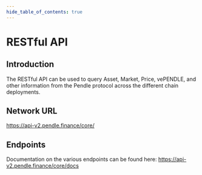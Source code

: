 ```yaml
---
hide_table_of_contents: true
---
```


# RESTful API

## Introduction

The RESTful API can be used to query Asset, Market, Price, vePENDLE, and other information from the Pendle protocol across the different chain deployments.

## Network URL

https://api-v2.pendle.finance/core/

## Endpoints

Documentation on the various endpoints can be found here: https://api-v2.pendle.finance/core/docs
